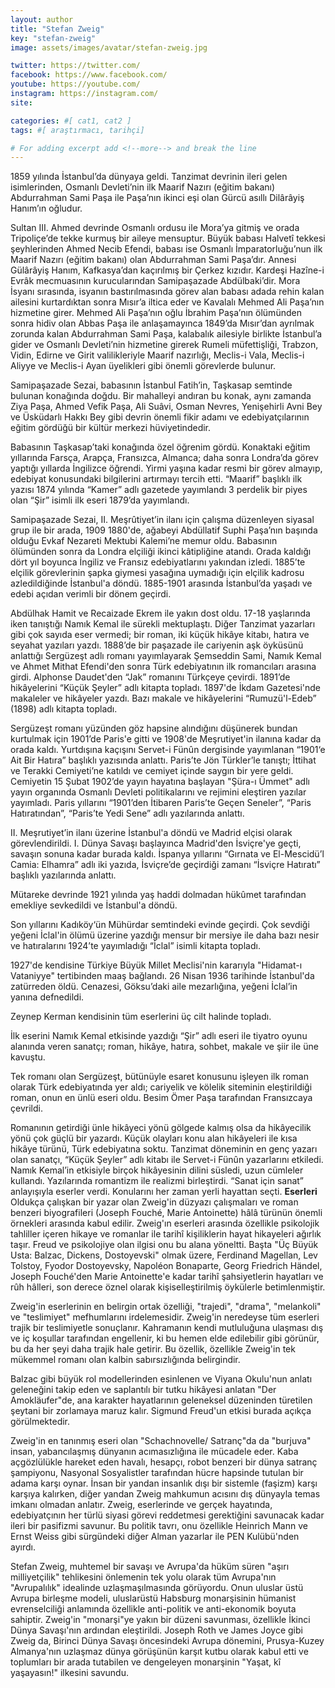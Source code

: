 ```yaml
---
layout: author
title: "Stefan Zweig"
key: "stefan-zweig"
image: assets/images/avatar/stefan-zweig.jpg

twitter: https://twitter.com/
facebook: https://www.facebook.com/
youtube: https://youtube.com/
instagram: https://instagram.com/
site: 

categories: #[ cat1, cat2 ]
tags: #[ araştırmacı, tarihçi]

# For adding excerpt add <!--more--> and break the line
---
```

1859 yılında İstanbul’da dünyaya geldi. Tanzimat devrinin ileri gelen isimlerinden, Osmanlı Devleti’nin ilk Maarif Nazırı (eğitim bakanı) Abdurrahman Sami Paşa ile Paşa’nın ikinci eşi olan Gürcü asıllı Dilârâyiş Hanım’ın oğludur.

Sultan III. Ahmed devrinde Osmanlı ordusu ile Mora’ya gitmiş ve orada Tripoliçe’de tekke kurmuş bir aileye mensuptur. Büyük babası Halvetî tekkesi şeyhlerinden Ahmed Necib Efendi, babası ise Osmanlı İmparatorluğu’nun ilk Maarif Nazırı (eğitim bakanı) olan Abdurrahman Sami Paşa’dır. Annesi Gülârâyiş Hanım, Kafkasya’dan kaçırılmış bir Çerkez kızıdır. Kardeşi Hazîne-i Evrâk mecmuasının kurucularından Samipaşazade Abdülbaki’dir. Mora İsyanı sırasında, isyanın bastırılmasında görev alan babası adada rehin kalan ailesini kurtardıktan sonra Mısır’a iltica eder ve Kavalalı Mehmed Ali Paşa’nın hizmetine girer. Mehmed Ali Paşa’nın oğlu İbrahim Paşa’nın ölümünden sonra hidiv olan Abbas Paşa ile anlaşamayınca 1849’da Mısır’dan ayrılmak zorunda kalan Abdurrahman Sami Paşa, kalabalık ailesiyle birlikte İstanbul’a gider ve Osmanlı Devleti’nin hizmetine girerek Rumeli müfettişliği, Trabzon, Vidin, Edirne ve Girit valilikleriyle Maarif nazırlığı, Meclis-i Vala, Meclis-i Aliyye ve Meclis-i Ayan üyelikleri gibi önemli görevlerde bulunur.

Samipaşazade Sezai, babasının İstanbul Fatih’in, Taşkasap semtinde bulunan konağında doğdu. Bir mahalleyi andıran bu konak, aynı zamanda Ziya Paşa, Ahmed Vefik Paşa, Ali Suâvi, Osman Nevres, Yenişehirli Avni Bey ve Üsküdarlı Hakkı Bey gibi devrin önemli fikir adamı ve edebiyatçılarının eğitim gördüğü bir kültür merkezi hüviyetindedir.

Babasının Taşkasap’taki konağında özel öğrenim gördü. Konaktaki eğitim yıllarında Farsça, Arapça, Fransızca, Almanca; daha sonra Londra’da görev yaptığı yıllarda İngilizce öğrendi. Yirmi yaşına kadar resmi bir görev almayıp, edebiyat konusundaki bilgilerini artırmayı tercih etti. “Maarif” başlıklı ilk yazısı 1874 yılında “Kamer” adlı gazetede yayımlandı 3 perdelik bir piyes olan “Şir” isimli ilk eseri 1879’da yayımlandı.


Samipaşazade Sezai, II. Meşrûtiyet’in ilanı için çalışma düzenleyen siyasal grup ile bir arada, 1909
1880'de, ağabeyi Abdüllatif Suphi Paşa’nın başında olduğu Evkaf Nezareti Mektubi Kalemi’ne memur oldu. Babasının ölümünden sonra da Londra elçiliği ikinci kâtipliğine atandı. Orada kaldığı dört yıl boyunca İngiliz ve Fransız edebiyatlarını yakından izledi. 1885’te elçilik görevlerinin şapka giymesi yasağına uymadığı için elçilik kadrosu azledildiğinde İstanbul'a döndü. 1885-1901 arasında İstanbul’da yaşadı ve edebi açıdan verimli bir dönem geçirdi.

Abdülhak Hamit ve Recaizade Ekrem ile yakın dost oldu. 17-18 yaşlarında iken tanıştığı Namık Kemal ile sürekli mektuplaştı. Diğer Tanzimat yazarları gibi çok sayıda eser vermedi; bir roman, iki küçük hikâye kitabı, hatıra ve seyahat yazıları yazdı. 1888’de bir paşazade ile cariyenin aşk öyküsünü anlattığı Sergüzeşt adlı romanı yayımlayarak Şemseddin Sami, Namık Kemal ve Ahmet Mithat Efendi'den sonra Türk edebiyatının ilk romancıları arasına girdi. Alphonse Daudet'den “Jak” romanını Türkçeye çevirdi. 1891’de hikâyelerini “Küçük Şeyler” adlı kitapta topladı. 1897'de İkdam Gazetesi'nde makaleler ve hikâyeler yazdı. Bazı makale ve hikâyelerini “Rumuzü'l-Edeb” (1898) adlı kitapta topladı.

Sergüzeşt romanı yüzünden göz hapsine alındığını düşünerek bundan kurtulmak için 1901’de Paris'e gitti ve 1908'de Meşrutiyet'in ilanına kadar da orada kaldı. Yurtdışına kaçışını Servet-i Fünûn dergisinde yayımlanan “1901‘e Ait Bir Hatıra” başlıklı yazısında anlattı. Paris’te Jön Türkler’le tanıştı; İttihat ve Terakki Cemiyeti’ne katıldı ve cemiyet içinde saygın bir yere geldi. Cemiyetin 15 Şubat 1902’de yayın hayatına başlayan "Şüra-ı Ümmet" adlı yayın organında Osmanlı Devleti politikalarını ve rejimini eleştiren yazılar yayımladı. Paris yıllarını “1901’den İtibaren Paris’te Geçen Seneler”, “Paris Hatıratından”, “Paris’te Yedi Sene” adlı yazılarında anlattı.

II. Meşrutiyet’in ilanı üzerine İstanbul'a döndü ve Madrid elçisi olarak görevlendirildi. I. Dünya Savaşı başlayınca Madrid'den İsviçre'ye geçti, savaşın sonuna kadar burada kaldı. İspanya yıllarını “Gırnata ve El-Mescidü’l Camia: Elhamra” adlı iki yazıda, İsviçre’de geçirdiği zamanı “İsviçre Hatıratı” başlıklı yazılarında anlattı.

Mütareke devrinde 1921 yılında yaş haddi dolmadan hükûmet tarafından emekliye sevkedildi ve İstanbul'a döndü.

Son yıllarını Kadıköy‘ün Mühürdar semtindeki evinde geçirdi. Çok sevdiği yeğeni İclal'in ölümü üzerine yazdığı mensur bir mersiye ile daha bazı nesir ve hatıralarını 1924’te yayımladığı “İclal” isimli kitapta topladı.

1927'de kendisine Türkiye Büyük Millet Meclisi'nin kararıyla "Hidamat-ı Vataniyye" tertibinden maaş bağlandı. 26 Nisan 1936 tarihinde İstanbul'da zatürreden öldü. Cenazesi, Göksu’daki aile mezarlığına, yeğeni İclal’in yanına defnedildi.

Zeynep Kerman kendisinin tüm eserlerini üç cilt halinde topladı.

İlk eserini Namık Kemal etkisinde yazdığı “Şir” adlı eseri ile tiyatro oyunu alanında veren sanatçı; roman, hikâye, hatıra, sohbet, makale ve şiir ile üne kavuştu.

Tek romanı olan Sergüzeşt, bütünüyle esaret konusunu işleyen ilk roman olarak Türk edebiyatında yer aldı; cariyelik ve kölelik siteminin eleştirildiği roman, onun en ünlü eseri oldu. Besim Ömer Paşa tarafından Fransızcaya çevrildi.

Romanının getirdiği ünle hikâyeci yönü gölgede kalmış olsa da hikâyecilik yönü çok güçlü bir yazardı. Küçük olayları konu alan hikâyeleri ile kısa hikâye türünü, Türk edebiyatına soktu. Tanzimat döneminin en genç yazarı olan sanatçı, “Küçük Şeyler” adlı kitabı ile Servet-i Fünûn yazarlarını etkiledi. Namık Kemal’in etkisiyle birçok hikâyesinin dilini süsledi, uzun cümleler kullandı. Yazılarında romantizm ile realizmi birleştirdi. “Sanat için sanat” anlayışıyla eserler verdi. Konularını her zaman yerli hayattan seçti.
**Eserleri**
Oldukça çalışkan bir yazar olan Zweig'in düzyazı çalışmaları ve roman benzeri biyografileri (Joseph Fouché, Marie Antoinette) hâlâ türünün önemli örnekleri arasında kabul edilir. Zweig'ın eserleri arasında özellikle psikolojik tahliller içeren hikaye ve romanlar ile tarihî kişiliklerin hayat hikayeleri ağırlık taşır. Freud ve psikolojiye olan ilgisi onu bu alana yöneltti. Başta "Üç Büyük Usta: Balzac, Dickens, Dostoyevski" olmak üzere, Ferdinand Magellan, Lev Tolstoy, Fyodor Dostoyevsky, Napoléon Bonaparte, Georg Friedrich Händel, Joseph Fouché'den Marie Antoinette'e kadar tarihî şahsiyetlerin hayatları ve rûh hâlleri, son derece öznel olarak kişiselleştirilmiş öykülerle betimlenmiştir.

Zweig'in eserlerinin en belirgin ortak özelliği, "trajedi", "drama", "melankoli" ve "teslimiyet" mefhumlarını irdelemesidir. Zweig'in neredeyse tüm eserleri trajik bir teslimiyetle sonuçlanır. Kahramanın kendi mutluluğuna ulaşması dış ve iç koşullar tarafından engellenir, ki bu hemen elde edilebilir gibi görünür, bu da her şeyi daha trajik hale getirir. Bu özellik, özellikle Zweig'in tek mükemmel romanı olan kalbin sabırsızlığında belirgindir.

Balzac gibi büyük rol modellerinden esinlenen ve Viyana Okulu'nun anlatı geleneğini takip eden ve saplantılı bir tutku hikâyesi anlatan "Der Amokläufer"de, ana karakter hayatlarının geleneksel düzeninden türetilen şeytani bir zorlamaya maruz kalır. Sigmund Freud'un etkisi burada açıkça görülmektedir.

Zweig'in en tanınmış eseri olan "Schachnovelle/ Satranç"da da "burjuva" insan, yabancılaşmış dünyanın acımasızlığına ile mücadele eder. Kaba açgözlülükle hareket eden havalı, hesapçı, robot benzeri bir dünya satranç şampiyonu, Nasyonal Sosyalistler tarafından hücre hapsinde tutulan bir adama karşı oynar. İnsan bir yandan insanlık dışı bir sistemle (faşizm) karşı karşıya kalırken, diğer yandan Zweig mahkumun acısını dış dünyayla temas imkanı olmadan anlatır. Zweig, eserlerinde ve gerçek hayatında, edebiyatçının her türlü siyasi görevi reddetmesi gerektiğini savunacak kadar ileri bir pasifizmi savunur. Bu politik tavrı, onu özellikle Heinrich Mann ve Ernst Weiss gibi sürgündeki diğer Alman yazarlar ile PEN Kulübü'nden ayırdı.

Stefan Zweig, muhtemel bir savaşı ve Avrupa'da hüküm süren "aşırı milliyetçilik" tehlikesini önlemenin tek yolu olarak tüm Avrupa'nın "Avrupalılık" idealinde uzlaşmaşılmasında görüyordu. Onun uluslar üstü Avrupa birleşme modeli, uluslarüstü Habsburg monarşisinin hümanist evrenselciliği anlamında özellikle anti-politik ve anti-ekonomik boyuta sahiptir. Zweig'in "monarşi"ye yakın bir düzeni savunması, özellikle İkinci Dünya Savaşı'nın ardından eleştirildi. Joseph Roth ve James Joyce gibi Zweig da, Birinci Dünya Savaşı öncesindeki Avrupa dönemini, Prusya-Kuzey Almanya'nın uzlaşmaz dünya görüşünün karşıt kutbu olarak kabul etti ve toplumları bir arada tutabilen ve dengeleyen monarşinin "Yaşat, kî yaşayasın!" ilkesini savundu.
<!--more-->

